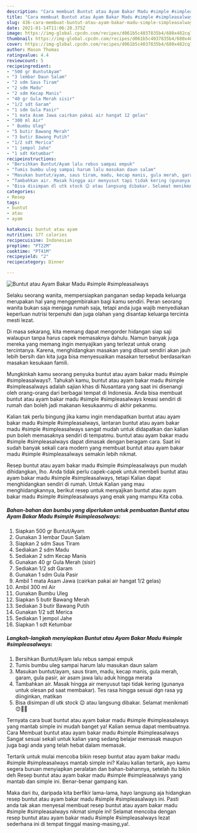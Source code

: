 ```yaml
---
description: "Cara membuat Buntut atau Ayam Bakar Madu #simple #simpleasalways yang enak Untuk Jualan"
title: "Cara membuat Buntut atau Ayam Bakar Madu #simple #simpleasalways yang enak Untuk Jualan"
slug: 436-cara-membuat-buntut-atau-ayam-bakar-madu-simple-simpleasalways-yang-enak-untuk-jualan
date: 2021-01-14T11:06:28.375Z
image: https://img-global.cpcdn.com/recipes/d061b5c4037835b4/680x482cq70/buntut-atau-ayam-bakar-madu-simple-simpleasalways-foto-resep-utama.jpg
thumbnail: https://img-global.cpcdn.com/recipes/d061b5c4037835b4/680x482cq70/buntut-atau-ayam-bakar-madu-simple-simpleasalways-foto-resep-utama.jpg
cover: https://img-global.cpcdn.com/recipes/d061b5c4037835b4/680x482cq70/buntut-atau-ayam-bakar-madu-simple-simpleasalways-foto-resep-utama.jpg
author: Mason Thomas
ratingvalue: 4.4
reviewcount: 5
recipeingredient:
- "500 gr BuntutAyam"
- "3 lembar Daun Salam"
- "2 sdm Saus Tiram"
- "2 sdm Madu"
- "2 sdm Kecap Manis"
- "40 gr Gula Merah sisir"
- "1/2 sdt Garam"
- "1 sdm Gula Pasir"
- "1 mata Asam Jawa cairkan pakai air hangat 12 gelas"
- "300 ml Air"
- " Bumbu Uleg"
- "5 butir Bawang Merah"
- "3 butir Bawang Putih"
- "1/2 sdt Merica"
- "1 jempol Jahe"
- "1 sdt Ketumbar"
recipeinstructions:
- "Bersihkan Buntut/Ayam lalu rebus sampai empuk"
- "Tumis bumbu uleg sampai harum lalu masukan daun salam"
- "Masukan buntut/ayam, saus tiram, madu, kecap manis, gula merah, garam, gula pasir, air asam jawa lalu aduk hingga merata"
- "Tambahkan air. Masak hingga air menyusut tapi tidak kering (gunanya untuk olesan pd saat membakar). Tes rasa hingga sesuai dgn rasa yg diinginkan, matikan"
- "Bisa disimpan dl utk stock 😉 atau langsung dibakar. Selamat menikmati 😊👍🏻"
categories:
- Resep
tags:
- buntut
- atau
- ayam

katakunci: buntut atau ayam 
nutrition: 177 calories
recipecuisine: Indonesian
preptime: "PT22M"
cooktime: "PT41M"
recipeyield: "2"
recipecategory: Dinner

---
```



![Buntut atau Ayam Bakar Madu #simple #simpleasalways](https://img-global.cpcdn.com/recipes/d061b5c4037835b4/680x482cq70/buntut-atau-ayam-bakar-madu-simple-simpleasalways-foto-resep-utama.jpg)

Selaku seorang wanita, mempersiapkan panganan sedap kepada keluarga merupakan hal yang menggembirakan bagi kamu sendiri. Peran seorang  wanita bukan saja menjaga rumah saja, tetapi anda juga wajib menyediakan keperluan nutrisi terpenuhi dan juga olahan yang disantap keluarga tercinta mesti lezat.

Di masa  sekarang, kita memang dapat mengorder hidangan siap saji walaupun tanpa harus capek memasaknya dahulu. Namun banyak juga mereka yang memang ingin menyajikan yang terlezat untuk orang tercintanya. Karena, menghidangkan masakan yang dibuat sendiri akan jauh lebih bersih dan kita juga bisa menyesuaikan masakan tersebut berdasarkan masakan kesukaan famili. 



Mungkinkah kamu seorang penyuka buntut atau ayam bakar madu #simple #simpleasalways?. Tahukah kamu, buntut atau ayam bakar madu #simple #simpleasalways adalah sajian khas di Nusantara yang saat ini disenangi oleh orang-orang dari berbagai tempat di Indonesia. Anda bisa membuat buntut atau ayam bakar madu #simple #simpleasalways kreasi sendiri di rumah dan boleh jadi makanan kesukaanmu di akhir pekanmu.

Kalian tak perlu bingung jika kamu ingin mendapatkan buntut atau ayam bakar madu #simple #simpleasalways, lantaran buntut atau ayam bakar madu #simple #simpleasalways sangat mudah untuk didapatkan dan kalian pun boleh memasaknya sendiri di tempatmu. buntut atau ayam bakar madu #simple #simpleasalways dapat dimasak dengan beragam cara. Saat ini sudah banyak sekali cara modern yang membuat buntut atau ayam bakar madu #simple #simpleasalways semakin lebih nikmat.

Resep buntut atau ayam bakar madu #simple #simpleasalways pun mudah dihidangkan, lho. Anda tidak perlu capek-capek untuk membeli buntut atau ayam bakar madu #simple #simpleasalways, tetapi Kalian dapat menghidangkan sendiri di rumah. Untuk Kalian yang mau menghidangkannya, berikut resep untuk menyajikan buntut atau ayam bakar madu #simple #simpleasalways yang enak yang mampu Kita coba.

<!--inarticleads1-->

##### Bahan-bahan dan bumbu yang diperlukan untuk pembuatan Buntut atau Ayam Bakar Madu #simple #simpleasalways:

1. Siapkan 500 gr Buntut/Ayam
1. Gunakan 3 lembar Daun Salam
1. Siapkan 2 sdm Saus Tiram
1. Sediakan 2 sdm Madu
1. Sediakan 2 sdm Kecap Manis
1. Gunakan 40 gr Gula Merah (sisir)
1. Sediakan 1/2 sdt Garam
1. Gunakan 1 sdm Gula Pasir
1. Ambil 1 mata Asam Jawa (cairkan pakai air hangat 1/2 gelas)
1. Ambil 300 ml Air
1. Gunakan  Bumbu Uleg
1. Siapkan 5 butir Bawang Merah
1. Sediakan 3 butir Bawang Putih
1. Gunakan 1/2 sdt Merica
1. Sediakan 1 jempol Jahe
1. Siapkan 1 sdt Ketumbar




<!--inarticleads2-->

##### Langkah-langkah menyiapkan Buntut atau Ayam Bakar Madu #simple #simpleasalways:

1. Bersihkan Buntut/Ayam lalu rebus sampai empuk
1. Tumis bumbu uleg sampai harum lalu masukan daun salam
1. Masukan buntut/ayam, saus tiram, madu, kecap manis, gula merah, garam, gula pasir, air asam jawa lalu aduk hingga merata
1. Tambahkan air. Masak hingga air menyusut tapi tidak kering (gunanya untuk olesan pd saat membakar). Tes rasa hingga sesuai dgn rasa yg diinginkan, matikan
1. Bisa disimpan dl utk stock 😉 atau langsung dibakar. Selamat menikmati 😊👍🏻




Ternyata cara buat buntut atau ayam bakar madu #simple #simpleasalways yang mantab simple ini mudah banget ya! Kalian semua dapat membuatnya. Cara Membuat buntut atau ayam bakar madu #simple #simpleasalways Sangat sesuai sekali untuk kalian yang sedang belajar memasak maupun juga bagi anda yang telah hebat dalam memasak.

Tertarik untuk mulai mencoba bikin resep buntut atau ayam bakar madu #simple #simpleasalways mantab simple ini? Kalau kalian tertarik, ayo kamu segera buruan menyiapkan peralatan dan bahan-bahannya, setelah itu bikin deh Resep buntut atau ayam bakar madu #simple #simpleasalways yang mantab dan simple ini. Benar-benar gampang kan. 

Maka dari itu, daripada kita berfikir lama-lama, hayo langsung aja hidangkan resep buntut atau ayam bakar madu #simple #simpleasalways ini. Pasti anda tak akan menyesal membuat resep buntut atau ayam bakar madu #simple #simpleasalways nikmat simple ini! Selamat mencoba dengan resep buntut atau ayam bakar madu #simple #simpleasalways lezat sederhana ini di tempat tinggal masing-masing,ya!.

